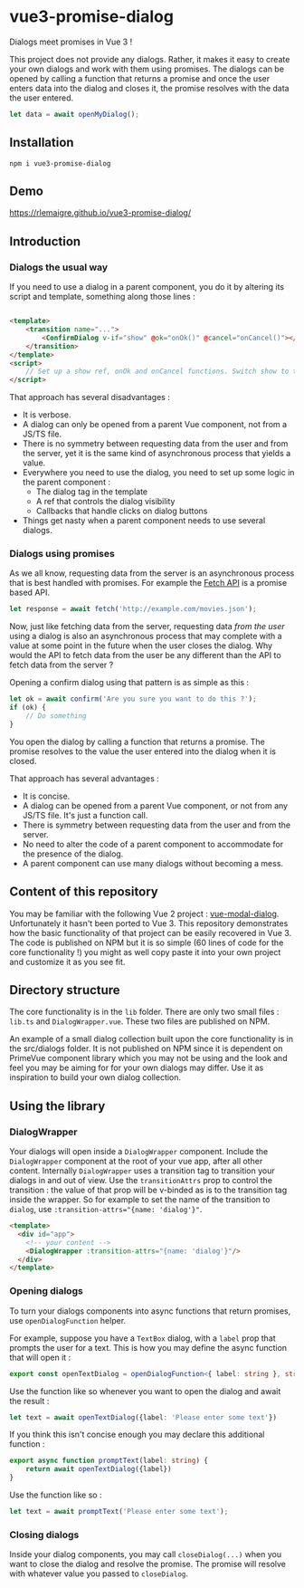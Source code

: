 # vue3-promise-dialog

Dialogs meet promises in Vue 3 !

This project does not provide any dialogs. Rather, it makes it easy to create your own dialogs and work with them using
promises. The dialogs can be opened by calling a function that returns a promise and once the user enters data into the
dialog and closes it, the promise resolves with the data the user entered.

```typescript
let data = await openMyDialog();
```

## Installation

```
npm i vue3-promise-dialog
```

## Demo

https://rlemaigre.github.io/vue3-promise-dialog/

## Introduction

### Dialogs the usual way

If you need to use a dialog in a parent component, you do it by altering its script and template, something along those
lines :

```html

<template>
    <transition name="...">
        <ConfirmDialog v-if="show" @ok="onOk()" @cancel="onCancel()"></ConfirmDialog>
    </transition>
</template>
<script>
    // Set up a show ref, onOk and onCancel functions. Switch show to true to open the dialog.
</script>
```

That approach has several disadvantages :

* It is verbose.
* A dialog can only be opened from a parent Vue component, not from a JS/TS file.
* There is no symmetry between requesting data from the user and from the server, yet it is the same kind of asynchronous process that yields a value.
* Everywhere you need to use the dialog, you need to set up some logic in the parent component :
    * The dialog tag in the template
    * A ref that controls the dialog visibility
    * Callbacks that handle clicks on dialog buttons
* Things get nasty when a parent component needs to use several dialogs.

### Dialogs using promises

As we all know, requesting data from the server is an asynchronous process that is best handled with promises. For
example the [Fetch API](https://developer.mozilla.org/en-US/docs/Web/API/Fetch_API) is a promise based API.

```javascript
let response = await fetch('http://example.com/movies.json');
```

Now, just like fetching data from the server, requesting data _from the user_ using a dialog is also an asynchronous
process that may complete with a value at some point in the future when the user closes the dialog. Why would the API to
fetch data from the user be any different than the API to fetch data from the server ?

Opening a confirm dialog using that pattern is as simple as this :

```javascript
let ok = await confirm('Are you sure you want to do this ?');
if (ok) {
    // Do something
}
```

You open the dialog by calling a function that returns a promise. The promise resolves to the value the user entered
into the dialog when it is closed.

That approach has several advantages :

* It is concise.
* A dialog can be opened from a parent Vue component, or not from any JS/TS file. It's just a function call.
* There is symmetry between requesting data from the user and from the server.
* No need to alter the code of a parent component to accommodate for the presence of the dialog.
* A parent component can use many dialogs without becoming a mess.

## Content of this repository

You may be familiar with the following Vue 2 project : [vue-modal-dialog](https://github.com/hjkcai/vue-modal-dialogs).
Unfortunately it hasn't been ported to Vue 3. This repository demonstrates how the basic functionality of that project
can be easily recovered in Vue 3. The code is published on NPM but it is so simple (60 lines of code for the core
functionality !) you might as well copy paste it into your own project and customize it as you see fit.

## Directory structure

The core functionality is in the `lib` folder. There are only two small files : `lib.ts` and `DialogWrapper.vue`. These two
files are published on NPM.

An example of a small dialog collection built upon the core functionality is in the src/dialogs folder. It is not published
on NPM since it is dependent on PrimeVue component library which you may not be using and the look and feel you may be
aiming for for your own dialogs may differ. Use it as inspiration to build your own dialog collection.

## Using the library

### DialogWrapper

Your dialogs will open inside a `DialogWrapper` component. Include the `DialogWrapper` component at the root of your vue
app, after all other content. Internally `DialogWrapper` uses a transition tag to transition your dialogs in and out of
view. Use the `transitionAttrs` prop to control the transition : the value of that prop will be v-binded as is to the
transition tag inside the wrapper. So for example to set the name of the transition to `dialog`,
use `:transition-attrs="{name: 'dialog'}"`.

```html
<template>
  <div id="app">
    <!-- your content -->
    <DialogWrapper :transition-attrs="{name: 'dialog'}"/>
  </div>
</template>
```

### Opening dialogs

To turn your dialogs components into async functions that return promises, use `openDialogFunction` helper.

For example, suppose you have
a `TextBox` dialog, with a `label` prop that prompts the user for a text. This is how you may define the async function
that will open it :

```typescript
export const openTextDialog = openDialogFunction<{ label: string }, string>(TextBox);
```

Use the function like so whenever you want to open the dialog and await the result :

```typescript
let text = await openTextDialog({label: 'Please enter some text'})
```

If you think this isn't concise enough you may declare this additional function :

```typescript
export async function promptText(label: string) {
    return await openTextDialog({label})
}
```

Use the function like so :

```typescript
let text = await promptText('Please enter some text');
```

### Closing dialogs

Inside your dialog components, you may call `closeDialog(...)` when you want to close the dialog and resolve the
promise. The promise will resolve with whatever value you passed to `closeDialog`.






